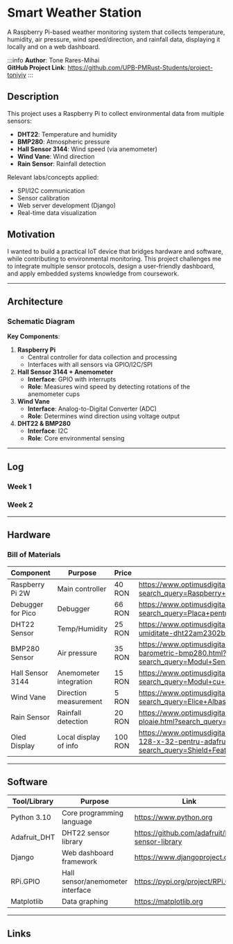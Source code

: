 # Smart Weather Station
A Raspberry Pi-based weather monitoring system that collects temperature, humidity, air pressure, wind speed/direction, and rainfall data, displaying it locally and on a web dashboard.

:::info 
**Author**: Tone Rares-Mihai \
**GitHub Project Link**: https://github.com/UPB-PMRust-Students/project-toniyiy
:::

## Description
This project uses a Raspberry Pi to collect environmental data from multiple sensors:
- **DHT22**: Temperature and humidity
- **BMP280**: Atmospheric pressure
- **Hall Sensor 3144**: Wind speed (via anemometer)
- **Wind Vane**: Wind direction
- **Rain Sensor**: Rainfall detection

Relevant labs/concepts applied:
- SPI/I2C communication
- Sensor calibration
- Web server development (Django)
- Real-time data visualization

## Motivation
I wanted to build a practical IoT device that bridges hardware and software, while contributing to environmental monitoring. This project challenges me to integrate multiple sensor protocols, design a user-friendly dashboard, and apply embedded systems knowledge from coursework.

---

## Architecture
### Schematic Diagram

**Key Components**:
1. **Raspberry Pi**
   - Central controller for data collection and processing
   - Interfaces with all sensors via GPIO/I2C/SPI
2. **Hall Sensor 3144 + Anemometer**
   - **Interface**: GPIO with interrupts
   - **Role**: Measures wind speed by detecting rotations of the anemometer cups
3. **Wind Vane**
   - **Interface**: Analog-to-Digital Converter (ADC)
   - **Role**: Determines wind direction using voltage output
4. **DHT22 & BMP280**
   - **Interface**: I2C
   - **Role**: Core environmental sensing

---

## Log 
### Week 1

### Week 2

---

## Hardware
### Bill of Materials
| Component               | Purpose                  | Price   | Link |
|-------------------------|--------------------------|---------|------|
| Raspberry Pi 2W         | Main controller          |  40 RON | https://www.optimusdigital.ro/ro/placi-raspberry-pi/13327-raspberry-pi-pico-2-w.html?search_query=Raspberry+Pi+Pico+2W&results=26 |
| Debugger for Pico       | Debugger                 |  66 RON | https://www.optimusdigital.ro/ro/accesorii/12777-placa-pentru-depanare-raspberry-pi.html?search_query=Placa+pentru+Depanare+Raspberry+Pi&results=5 |
| DHT22 Sensor            | Temp/Humidity            |  25 RON | https://www.optimusdigital.ro/ro/senzori-senzori-de-temperatura/3157-senzor-de-temperatura-i-umiditate-dht22am2302b.html?search_query=dht22&results=6 |
| BMP280 Sensor           | Air pressure             |  35 RON | https://www.optimusdigital.ro/ro/senzori-senzori-de-presiune/1666-modul-senzor-de-presiune-barometric-bmp280.html?search_query=Modul+Senzor+de+Presiune+Barometric+BMP280+GY&results=3 |
| Hall Sensor 3144        | Anemometer integration   |  15 RON | https://www.optimusdigital.ro/ro/senzori-senzori-hall/596-modul-cu-senzor-hall-ys-27.html?search_query=Modul+cu+Senzor+Hall+YS-27&results=17 |
| Wind Vane               | Direction measurement    |  5  RON | https://www.optimusdigital.ro/ro/mecanica-elice/421-elice-albastra-de-80-mm.html?search_query=Elice+Albastra+de+80+mm&results=3 |
| Rain Sensor             | Rainfall detection       |  20 RON | https://www.optimusdigital.ro/ro/senzori-senzori-de-umiditate/5775-modul-senzor-de-ploaie.html?search_query=Modul+Senzor+de+Ploaie&results=1 |
| Oled Display            | Local display of info    | 100 RON | https://www.optimusdigital.ro/ro/optoelectronice-lcd-uri/3335-shield-featherwing-cu-ecran-oled-128-x-32-pentru-adafruit-feather.html?search_query=Shield+FeatherWing+cu+Ecran+OLED+128+x+32+pentru+Adafruit+Feather&results=1 |
---

## Software
| Tool/Library            | Purpose                          | Link |
|-------------------------|----------------------------------|------|
| Python 3.10             | Core programming language        | https://www.python.org     |
| Adafruit_DHT            | DHT22 sensor library             | https://github.com/adafruit/DHT-sensor-library     |
| Django                  | Web dashboard framework          | https://www.djangoproject.com     |
| RPi.GPIO                | Hall sensor/anemometer interface | https://pypi.org/project/RPi.GPIO/       |
| Matplotlib              | Data graphing                    | https://matplotlib.org |

---

## Links
